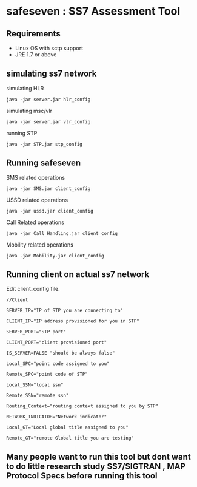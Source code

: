 # safeseven : SS7 Assessment Tool


## Requirements

* Linux OS with sctp support
* JRE 1.7 or above


## simulating ss7 network 

simulating HLR
	
	java -jar server.jar hlr_config
	
simulating msc/vlr
	
	java -jar server.jar vlr_config
	
running STP 
	
	java -jar STP.jar stp_config
	


## Running safeseven

SMS related operations
	
	java -jar SMS.jar client_config
	
USSD related operations
	
	java -jar ussd.jar client_config
	
Call Related operations
	
	java -jar Call_Handling.jar client_config
	
Mobility related operations
	
	java -jar Mobility.jar client_config
	

## Running client on actual ss7 network

Edit client_config file.

```
//Client 

SERVER_IP="IP of STP you are connecting to"

CLIENT_IP="IP address provisioned for you in STP"

SERVER_PORT="STP port"

CLIENT_PORT="client provisioned port"

IS_SERVER=FALSE "should be always false"

Local_SPC="point code assigned to you"

Remote_SPC="point code of STP"

Local_SSN="local ssn"

Remote_SSN="remote ssn"

Routing_Context="routing context assigned to you by STP"

NETWORK_INDICATOR="Network indicator"

Local_GT="Local global title assigned to you"

Remote_GT="remote Global title you are testing"

```	


## Many people want to run this tool but dont want to do little research study SS7/SIGTRAN , MAP Protocol Specs before running this tool
